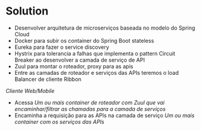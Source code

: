 # Solution

- Desenvolver arquitetura de microserviços baseada no modelo do Spring Cloud
- Docker para subir os container do Spring Boot stateless
- Eureka para fazer o service discovery
- Hystrix para tolerancia a falhas que implementa o pattern Circuit Breaker ao desenvolver a camada de serviço de API
- Zuul para montar o roteador, proxy para as apis
- Entre as camadas de roteador e serviços das APIs teremos o load Balancer de cliente Ribbon 

*Cliente Web/Mobile*
- Acessa
*Um ou mais container de roteador com Zuul que vai encaminhar/filtrar as chamadas para a camada de serviços*
- Encaminha a requisição para as APIs na camada de serviço
*Um ou mais container com os serviços das APIs*



